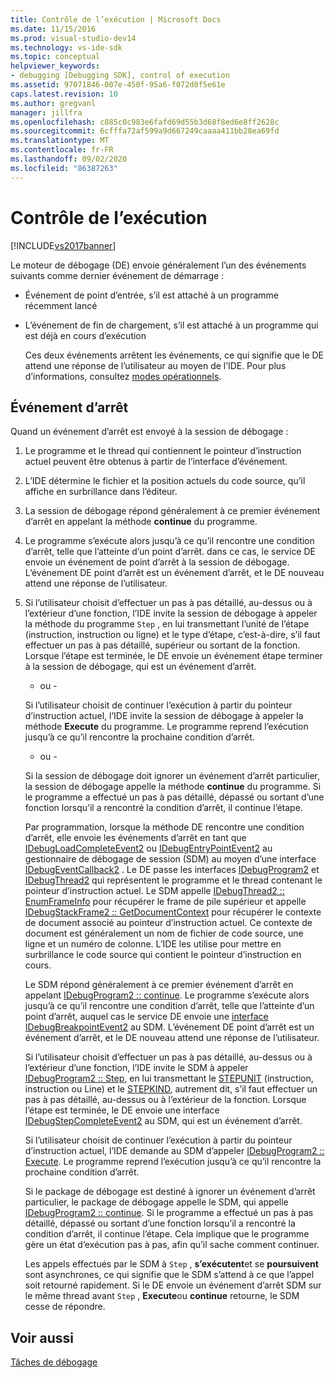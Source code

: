 ```yaml
---
title: Contrôle de l’exécution | Microsoft Docs
ms.date: 11/15/2016
ms.prod: visual-studio-dev14
ms.technology: vs-ide-sdk
ms.topic: conceptual
helpviewer_keywords:
- debugging [Debugging SDK], control of execution
ms.assetid: 97071846-007e-450f-95a6-f072d0f5e61e
caps.latest.revision: 10
ms.author: gregvanl
manager: jillfra
ms.openlocfilehash: c885c0c983e6fafd69d55b3d68f8ed6e8ff2628c
ms.sourcegitcommit: 6cfffa72af599a9d667249caaaa411bb28ea69fd
ms.translationtype: MT
ms.contentlocale: fr-FR
ms.lasthandoff: 09/02/2020
ms.locfileid: "86387263"
---
```

# <a name="control-of-execution"></a>Contrôle de l’exécution
[!INCLUDE[vs2017banner](../../includes/vs2017banner.md)]

Le moteur de débogage (DE) envoie généralement l’un des événements suivants comme dernier événement de démarrage :  
  
- Événement de point d’entrée, s’il est attaché à un programme récemment lancé  
  
- L’événement de fin de chargement, s’il est attaché à un programme qui est déjà en cours d’exécution  
  
  Ces deux événements arrêtent les événements, ce qui signifie que le DE attend une réponse de l’utilisateur au moyen de l’IDE. Pour plus d’informations, consultez [modes opérationnels](../../extensibility/debugger/operational-modes.md).  
  
## <a name="stopping-event"></a>Événement d’arrêt  
 Quand un événement d’arrêt est envoyé à la session de débogage :  
  
1. Le programme et le thread qui contiennent le pointeur d’instruction actuel peuvent être obtenus à partir de l’interface d’événement.  
  
2. L’IDE détermine le fichier et la position actuels du code source, qu’il affiche en surbrillance dans l’éditeur.  
  
3. La session de débogage répond généralement à ce premier événement d’arrêt en appelant la méthode **continue** du programme.  
  
4. Le programme s’exécute alors jusqu’à ce qu’il rencontre une condition d’arrêt, telle que l’atteinte d’un point d’arrêt. dans ce cas, le service DE envoie un événement de point d’arrêt à la session de débogage. L’événement DE point d’arrêt est un événement d’arrêt, et le DE nouveau attend une réponse de l’utilisateur.  
  
5. Si l’utilisateur choisit d’effectuer un pas à pas détaillé, au-dessus ou à l’extérieur d’une fonction, l’IDE invite la session de débogage à appeler la méthode du programme `Step` , en lui transmettant l’unité de l’étape (instruction, instruction ou ligne) et le type d’étape, c’est-à-dire, s’il faut effectuer un pas à pas détaillé, supérieur ou sortant de la fonction. Lorsque l’étape est terminée, le DE envoie un événement étape terminer à la session de débogage, qui est un événement d’arrêt.  
  
    - ou -  
  
    Si l’utilisateur choisit de continuer l’exécution à partir du pointeur d’instruction actuel, l’IDE invite la session de débogage à appeler la méthode **Execute** du programme. Le programme reprend l’exécution jusqu’à ce qu’il rencontre la prochaine condition d’arrêt.  
  
    - ou -  
  
    Si la session de débogage doit ignorer un événement d’arrêt particulier, la session de débogage appelle la méthode **continue** du programme. Si le programme a effectué un pas à pas détaillé, dépassé ou sortant d’une fonction lorsqu’il a rencontré la condition d’arrêt, il continue l’étape.  
  
   Par programmation, lorsque la méthode DE rencontre une condition d’arrêt, elle envoie les événements d’arrêt en tant que [IDebugLoadCompleteEvent2](../../extensibility/debugger/reference/idebugloadcompleteevent2.md) ou [IDebugEntryPointEvent2](../../extensibility/debugger/reference/idebugentrypointevent2.md) au gestionnaire de débogage de session (SDM) au moyen d’une interface [IDebugEventCallback2](../../extensibility/debugger/reference/idebugeventcallback2.md) . Le DE passe les interfaces [IDebugProgram2](../../extensibility/debugger/reference/idebugprogram2.md) et [IDebugThread2](../../extensibility/debugger/reference/idebugthread2.md) qui représentent le programme et le thread contenant le pointeur d’instruction actuel. Le SDM appelle [IDebugThread2 :: EnumFrameInfo](../../extensibility/debugger/reference/idebugthread2-enumframeinfo.md) pour récupérer le frame de pile supérieur et appelle [IDebugStackFrame2 :: GetDocumentContext](../../extensibility/debugger/reference/idebugstackframe2-getdocumentcontext.md) pour récupérer le contexte de document associé au pointeur d’instruction actuel. Ce contexte de document est généralement un nom de fichier de code source, une ligne et un numéro de colonne. L’IDE les utilise pour mettre en surbrillance le code source qui contient le pointeur d’instruction en cours.  
  
   Le SDM répond généralement à ce premier événement d’arrêt en appelant [IDebugProgram2 :: continue](../../extensibility/debugger/reference/idebugprogram2-continue.md). Le programme s’exécute alors jusqu’à ce qu’il rencontre une condition d’arrêt, telle que l’atteinte d’un point d’arrêt, auquel cas le service DE envoie une [interface IDebugBreakpointEvent2](../../extensibility/debugger/reference/idebugbreakpointevent2.md) au SDM. L’événement DE point d’arrêt est un événement d’arrêt, et le DE nouveau attend une réponse de l’utilisateur.  
  
   Si l’utilisateur choisit d’effectuer un pas à pas détaillé, au-dessus ou à l’extérieur d’une fonction, l’IDE invite le SDM à appeler [IDebugProgram2 :: Step](../../extensibility/debugger/reference/idebugprogram2-step.md), en lui transmettant le [STEPUNIT](../../extensibility/debugger/reference/stepunit.md) (instruction, instruction ou Line) et le [STEPKIND](../../extensibility/debugger/reference/stepkind.md), autrement dit, s’il faut effectuer un pas à pas détaillé, au-dessus ou à l’extérieur de la fonction. Lorsque l’étape est terminée, le DE envoie une interface [IDebugStepCompleteEvent2](../../extensibility/debugger/reference/idebugstepcompleteevent2.md) au SDM, qui est un événement d’arrêt.  
  
   Si l’utilisateur choisit de continuer l’exécution à partir du pointeur d’instruction actuel, l’IDE demande au SDM d’appeler [IDebugProgram2 :: Execute](../../extensibility/debugger/reference/idebugprogram2-execute.md). Le programme reprend l’exécution jusqu’à ce qu’il rencontre la prochaine condition d’arrêt.  
  
   Si le package de débogage est destiné à ignorer un événement d’arrêt particulier, le package de débogage appelle le SDM, qui appelle [IDebugProgram2 :: continue](../../extensibility/debugger/reference/idebugprogram2-continue.md). Si le programme a effectué un pas à pas détaillé, dépassé ou sortant d’une fonction lorsqu’il a rencontré la condition d’arrêt, il continue l’étape. Cela implique que le programme gère un état d’exécution pas à pas, afin qu’il sache comment continuer.  
  
   Les appels effectués par le SDM à `Step` , **s’exécutent**et se **poursuivent** sont asynchrones, ce qui signifie que le SDM s’attend à ce que l’appel soit retourné rapidement. Si le DE envoie un événement d’arrêt SDM sur le même thread avant `Step` , **Execute**ou **continue** retourne, le SDM cesse de répondre.  
  
## <a name="see-also"></a>Voir aussi  
 [Tâches de débogage](../../extensibility/debugger/debugging-tasks.md)
